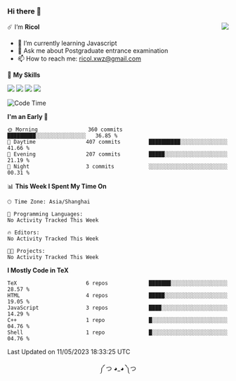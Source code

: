 ### Hi there 👋

<a href="#">
  <img align="right" src="https://github-readme-stats.vercel.app/api?username=Ricolxwz&count_private=true&show_icons=true&theme=prussian" />
</a>

☄️ I‘m **Ricol**

- 🌱 I’m currently learning Javascript
- 💬 Ask me about Postgraduate entrance examination
- 📫 How to reach me: ricol.xwz@gmail.com

🌟 **My Skills**

![](https://img.shields.io/badge/-Git-000000?style=flat-square&logo=git&logoColor=fff)
![](https://img.shields.io/badge/-C-3e74a2?style=flat-square&logo=C&logoColor=fff)
![](https://img.shields.io/badge/-Python-4fc08d?style=flat-square&logo=python&logoColor=fff)
![](https://img.shields.io/badge/-java-ffa500?style=flat-square&logo=java&logoColor=fff)

<!--START_SECTION:waka-->
![Code Time](http://img.shields.io/badge/Code%20Time-390%20hrs%2023%20mins-blue)

**I'm an Early 🐤** 

```text
🌞 Morning                360 commits         █████████░░░░░░░░░░░░░░░░   36.85 % 
🌆 Daytime                407 commits         ██████████░░░░░░░░░░░░░░░   41.66 % 
🌃 Evening                207 commits         █████░░░░░░░░░░░░░░░░░░░░   21.19 % 
🌙 Night                  3 commits           ░░░░░░░░░░░░░░░░░░░░░░░░░   00.31 % 
```


📊 **This Week I Spent My Time On** 

```text
🕑︎ Time Zone: Asia/Shanghai

💬 Programming Languages: 
No Activity Tracked This Week

🔥 Editors: 
No Activity Tracked This Week

🐱‍💻 Projects: 
No Activity Tracked This Week
```

**I Mostly Code in TeX** 

```text
TeX                      6 repos             ███████░░░░░░░░░░░░░░░░░░   28.57 % 
HTML                     4 repos             █████░░░░░░░░░░░░░░░░░░░░   19.05 % 
JavaScript               3 repos             ████░░░░░░░░░░░░░░░░░░░░░   14.29 % 
C++                      1 repo              █░░░░░░░░░░░░░░░░░░░░░░░░   04.76 % 
Shell                    1 repo              █░░░░░░░░░░░░░░░░░░░░░░░░   04.76 % 
```




 Last Updated on 11/05/2023 18:33:25 UTC
<!--END_SECTION:waka-->

<div align="center">
༼ つ ◕_◕ ༽つ
</div>
